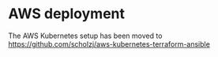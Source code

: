 # AWS deployment

The AWS Kubernetes setup has been moved to https://github.com/scholzj/aws-kubernetes-terraform-ansible
